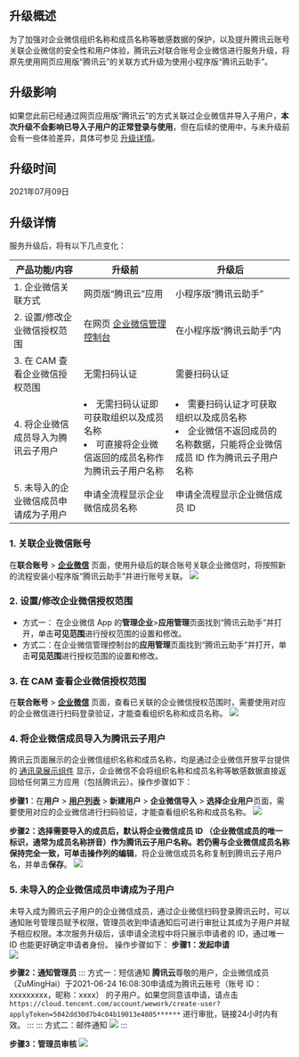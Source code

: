 ## 升级概述
为了加强对企业微信组织名称和成员名称等敏感数据的保护，以及提升腾讯云账号关联企业微信的安全性和用户体验，腾讯云对联合账号企业微信进行服务升级，将原先使用网页应用版“腾讯云”的关联方式升级为使用小程序版“腾讯云助手”。


## 升级影响
如果您此前已经通过网页应用版“腾讯云”的方式关联过企业微信并导入子用户，**本次升级不会影响已导入子用户的正常登录与使用**，但在后续的使用中，与未升级前会有一些体验差异，具体可参见 [升级详情](#升级详情)。


## 升级时间
2021年07月09日


## 升级详情[](id:升级详情)
服务升级后，将有以下几点变化： 

| 产品功能/内容	| 升级前	 | 升级后 |
| --------------  | ------- | ------- |
| 1. 企业微信关联方式 	     |  网页版“腾讯云”应用 	 |  小程序版“腾讯云助手”   |
| 2. 设置/修改企业微信授权范围     | 	在网页 [企业微信管理控制台](https://work.weixin.qq.com/wework_admin/frame) | 在小程序版“腾讯云助手”内  |
| 3. 在 CAM 查看企业微信授权范围 	 | 无需扫码认证 	| 需要扫码认证  |
| 4. 将企业微信成员导入为腾讯云子用户 	|<li>无需扫码认证即可获取组织以及成员名称</li> <li>可直接将企业微信返回的成员名称作为腾讯云子用户名称</li>  | <li>需要扫码认证才可获取组织以及成员名称</li><li>企业微信不返回成员的名称数据，只能将企业微信成员 ID 作为腾讯云子用户名称</li> |
| 5. 未导入的企业微信成员申请成为子用户 	| 申请全流程显示企业微信成员名称 	| 申请全流程显示企业微信成员 ID |



### 1. 关联企业微信账号
在**联合账号** > **[企业微信](https://console.cloud.tencent.com/cam/qywx)** 页面，使用升级后的联合账号关联企业微信时，将按照新的流程安装小程序版“腾讯云助手”并进行账号关联。
![](https://main.qcloudimg.com/raw/7d38ec62b3052cfef0ccabf926ad7a27.png)

### 2. 设置/修改企业微信授权范围 
- 方式一： 在企业微信 App 的**管理企业**>**应用管理**页面找到“腾讯云助手”并打开，单击**可见范围**进行授权范围的设置和修改。
- 方式二：在企业微信管理控制台的**应用管理**页面找到“腾讯云助手”并打开，单击**可见范围**进行授权范围的设置和修改。

	 
	 
### 3. 在 CAM 查看企业微信授权范围 
在**联合账号** > **[企业微信](https://console.cloud.tencent.com/cam/qywx)** 页面，查看已关联的企业微信授权范围时，需要使用对应的企业微信进行扫码登录验证，才能查看组织名称和成员名称。 
![](https://main.qcloudimg.com/raw/c123dd72946b928e2c20b909f653a584.png)
 

      
### 4. 将企业微信成员导入为腾讯云子用户  
腾讯云页面展示的企业微信组织名称和成员名称，均是通过企业微信开放平台提供的 [通讯录展示组件](https://open.work.weixin.qq.com/api/doc/90001/90143/91958) 显示，企业微信不会将组织名称和成员名称等敏感数据直接返回给任何第三方应用（包括腾讯云）。操作步骤如下：


**步骤1**：在**用户** > **[用户列表](https://console.cloud.tencent.com/cam)** > **新建用户** > **企业微信导入** > **选择企业用户**页面，需要使用对应的企业微信进行扫码验证，才能查看组织名称和成员名称。
![](https://main.qcloudimg.com/raw/0a20284048bc0d172876f19b1a41072f.png)

**步骤2：**选择需要导入的成员后，默认将企业微信成员 ID （企业微信成员的唯一标识，通常为成员名称拼音）作为腾讯云子用户名称。若仍需与企业微信成员名称保持完全一致，可单击操作列的**编辑**，将企业微信成员名称复制到腾讯云子用户名，并单击**保存**。 
![](https://main.qcloudimg.com/raw/663a223a50a2a68c9cb54b95dc15cbd3.png)



### 5. 未导入的企业微信成员申请成为子用户
未导入成为腾讯云子用户的企业微信成员，通过企业微信扫码登录腾讯云时，可以通知账号管理员赋予权限，管理员收到申请通知后可进行审批让其成为子用户并赋予相应权限。本次服务升级后，该申请全流程中将只展示申请者的 ID，通过唯一 ID 也能更好确定申请者身份。 操作步骤如下：
**步骤1：发起申请**    
![](https://main.qcloudimg.com/raw/4fc75c441fddfd186666c5fa224bdd4a.png)

**步骤2：通知管理员**
<dx-tabs>
::: 方式一：短信通知
**腾讯云**尊敬的用户，企业微信成员（ZuMingHai）于2021-06-24 16:08:30申请成为腾讯云账号（账号 ID：xxxxxxxxx，昵称：xxxx） 的子用户。如果您同意该申请，请点击 `https://cloud.tencent.com/account/wework/create-user?applyToken=5042dd30d7b4c04b19013e4805******` 进行审批，链接24小时内有效。 
:::
::: 方式二：邮件通知
![](https://main.qcloudimg.com/raw/da74d5c858a75622792612b8ce2d2385.png)
:::
</dx-tabs>

**步骤3：管理员审核**
![](https://main.qcloudimg.com/raw/26a202bff8ecf378cb115bd246fc07ed.png)

